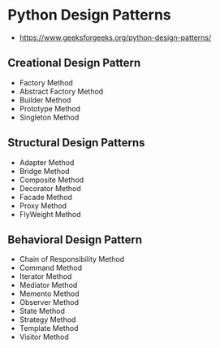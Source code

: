 # Python Design Patterns

- https://www.geeksforgeeks.org/python-design-patterns/

## Creational Design Pattern

- Factory Method
- Abstract Factory Method
- Builder Method
- Prototype Method
- Singleton Method

## Structural Design Patterns

- Adapter Method
- Bridge Method
- Composite Method
- Decorator Method
- Facade Method
- Proxy Method
- FlyWeight Method

## Behavioral Design Pattern

- Chain of Responsibility Method
- Command Method
- Iterator Method
- Mediator Method
- Memento Method
- Observer Method
- State Method
- Strategy Method
- Template Method
- Visitor Method